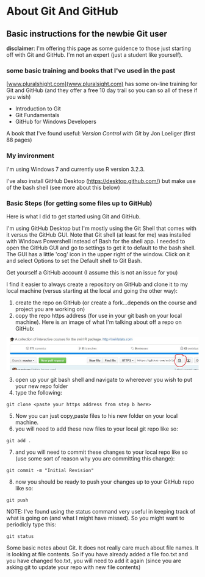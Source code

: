 # About Git And GitHub

## Basic instructions for the newbie Git user

**disclaimer**: I'm offering this page as some guidence to those just starting off with Git and GitHub. I'm not an expert (just a student like yourself). 

### some basic training and books that I've used in the past

[www.pluralshight.com](www.pluralsight.com) has some on-line training for Git and GitHub (and they offer a free 10 day trail so you can so all of these if you wish)

* Introduction to Git
* Git Fundamentals
* GitHub for Windows Developers

A book that I've found useful: *Version Control with Git*  by Jon Loeliger (first 88 pages)

### My invironment
I'm using Windows 7 and currently use R version 3.2.3.

I've also install GitHub Desktop (https://desktop.github.com/) but make use of the bash shell (see more about this below)

### Basic Steps (for getting some files up to GitHub)

Here is what I did to get started using Git and GitHub.

I'm using GitHub Desktop but I'm mostly using the Git Shell that comes with it versus
the GitHub GUI. Note that Git shell (at least for me) was installed with Windows Powershell instead of Bash for the
shell app. I needed to open the GitHub GUI and go to settings to get it to default to the bash shell.
The GUI has a little 'cog' icon in the upper right of the window. Click on it and select Options to set the Default
shell to Git Bash.

Get yourself a GitHub account (I assume this is not an issue for you)

I find it easier to always create a repository on GitHub and clone it to my local machine (versus starting at the local and going the other way):

1. create the repo on GitHub (or create a fork...depends on the course and project you are working on)
2. copy the repo https address (for use in your git bash on your local machine). Here is an image of what I'm talking about off a repo on GitHub:

![github repo page](./figureA.JPG)

3. open up your git bash shell and navigate to whereever you wish to put your new repo folder
4. type the following:
```
git clone <paste your https address from step b here>
```
5. Now you can just copy,paste files to his new folder on your local machine.
6. you will need to add these new files to your local git repo like so:
```
git add .
```
7. and you will need to commit these changes to your local repo like so (use some sort of reason why you are committing this change):
```
git commit -m "Initial Revision"
```
8. now you should be ready to push your changes up to your GitHub repo like so:
```
git push
```
NOTE: I've found using the status command very useful in keeping track of what is going on (and what I might have missed). So you might want to periodicly type this:
```
git status
```

Some basic notes about Git. It does not really care much about file names. It is looking at file contents.
So if you have already added a file foo.txt and you have changed foo.txt, you will need to 
add it again (since you are asking git to update your repo with new file contents)
